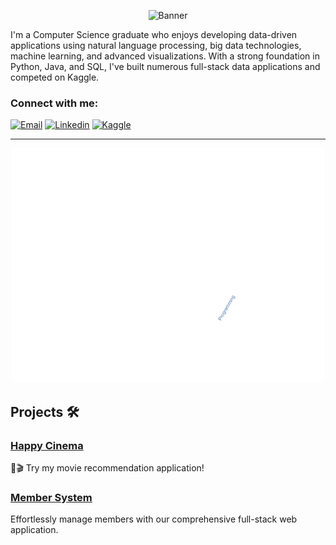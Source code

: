 <p align="center">
  <img src="./media/banner.gif" alt="Banner" width="1000" height="333">
</p>

I'm a Computer Science graduate who enjoys developing data-driven applications using natural language processing, big data technologies, machine learning, and advanced visualizations. With a strong foundation in Python, Java, and SQL, I've built numerous full-stack data applications and competed on Kaggle.

### Connect with me:
[![Email](https://img.shields.io/badge/Gmail-D14836?style=for-the-badge&logo=gmail&logoColor=white)](mailto:adenrletchworth@gmail.com)
[![Linkedin](https://img.shields.io/badge/LinkedIn-0077B5?style=for-the-badge&logo=linkedin&logoColor=white)](https://www.linkedin.com/in/aden-letchworth-626949293/)
[![Kaggle](https://img.shields.io/badge/Kaggle-035a7d?style=for-the-badge&logo=kaggle&logoColor=white)](https://www.kaggle.com/adends)

---

<p align="center">
  <img src="./media/skills_wordcloud.gif" alt="WordCloud" width="500">
</p>

## Projects 🛠️

### [Happy Cinema](https://github.com/adenletchworth/Happy-Cinema)
🍿🎬 Try my movie recommendation application!

### [Member System](https://github.com/IscariotSystems/Member-System)
Effortlessly manage members with our comprehensive full-stack web application.
